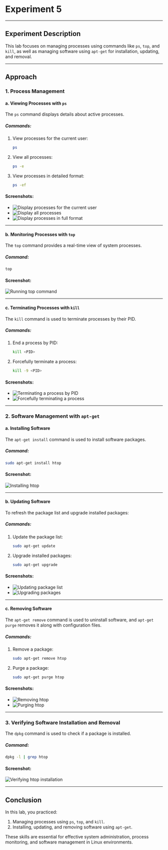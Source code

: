 # Experiment 5

---

## Experiment Description
This lab focuses on managing processes using commands like `ps`, `top`, and `kill`, as well as managing software using `apt-get` for installation, updating, and removal.

---

## Approach

### 1. Process Management

#### a. Viewing Processes with `ps`
The `ps` command displays details about active processes.

##### Commands:
1. View processes for the current user:
   ```bash
   ps
   ```
2. View all processes:
   ```bash
   ps -e
   ```
3. View processes in detailed format:
   ```bash
   ps -ef
   ```

#### Screenshots:
- ![Display processes for the current user](./ps0.png)
- ![Display all processes](./ps.png)
- ![Display processes in full format](./psef.png)

---

#### b. Monitoring Processes with `top`
The `top` command provides a real-time view of system processes.

##### Command:
```bash
top
```

#### Screenshot:
![Running top command](./top.png)

---

#### c. Terminating Processes with `kill`
The `kill` command is used to terminate processes by their PID.

##### Commands:
1. End a process by PID:
   ```bash
   kill <PID>
   ```
2. Forcefully terminate a process:
   ```bash
   kill -9 <PID>
   ```

#### Screenshots:
- ![Terminating a process by PID](./kill0.png)
- ![Forcefully terminating a process](./kill.png)

---

### 2. Software Management with `apt-get`

#### a. Installing Software
The `apt-get install` command is used to install software packages.

##### Command:
```bash
sudo apt-get install htop
```

#### Screenshot:
![Installing htop](./installhtop.jpg)

---

#### b. Updating Software
To refresh the package list and upgrade installed packages:

##### Commands:
1. Update the package list:
   ```bash
   sudo apt-get update
   ```
2. Upgrade installed packages:
   ```bash
   sudo apt-get upgrade
   ```

#### Screenshots:
- ![Updating package list](./update.png)
- ![Upgrading packages](./upgrade.png)

---

#### c. Removing Software
The `apt-get remove` command is used to uninstall software, and `apt-get purge` removes it along with configuration files.

##### Commands:
1. Remove a package:
   ```bash
   sudo apt-get remove htop
   ```
2. Purge a package:
   ```bash
   sudo apt-get purge htop
   ```

#### Screenshots:
- ![Removing htop](./removehtop.jpg)
- ![Purging htop](./purgehtop.png)

---

### 3. Verifying Software Installation and Removal
The `dpkg` command is used to check if a package is installed.

##### Command:
```bash
dpkg -l | grep htop
```

#### Screenshot:
![Verifying htop installation](./dpkghtop.png)

---

## Conclusion
In this lab, you practiced:
1. Managing processes using `ps`, `top`, and `kill`.
2. Installing, updating, and removing software using `apt-get`.

These skills are essential for effective system administration, process monitoring, and software management in Linux environments.
